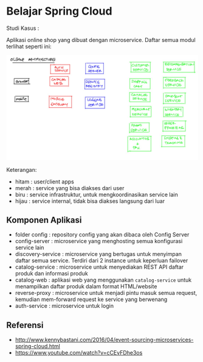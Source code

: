 # Belajar Spring Cloud #

Studi Kasus :

Aplikasi online shop yang dibuat dengan microservice. Daftar semua modul terlihat seperti ini:

![Arsitektur Aplikasi](catatan/img/arsitektur-olshop.jpg)

Keterangan:

* hitam : user/client apps
* merah : service yang bisa diakses dari user
* biru : service infrastruktur, untuk mengkoordinasikan service lain
* hijau : service internal, tidak bisa diakses langsung dari luar

## Komponen Aplikasi ##

* folder config : repository config yang akan dibaca oleh Config Server
* config-server : microservice yang menghosting semua konfigurasi service lain
* discovery-service : microservice yang bertugas untuk menyimpan daftar semua service. Terdiri dari 2 instance untuk keperluan failover
* catalog-service : microservice untuk menyediakan REST API daftar produk dan informasi produk
* catalog-web : aplikasi web yang menggunakan `catalog-service` untuk menampilkan daftar produk dalam format HTML/website
* reverse-proxy : microservice untuk menjadi pintu masuk semua request, kemudian mem-forward request ke service yang berwenang
* auth-service : microservice untuk login

## Referensi ##

* http://www.kennybastani.com/2016/04/event-sourcing-microservices-spring-cloud.html
* https://www.youtube.com/watch?v=cCEvFDhe3os

